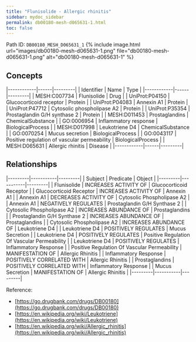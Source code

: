 ```yaml
---
title: "Flunisolide - Allergic rhinitis"
sidebar: mydoc_sidebar
permalink: db00180-mesh-d065631-1.html
toc: false 
---
```



Path ID: `DB00180_MESH_D065631_1`
{% include image.html url="images/db00180-mesh-d065631-1.png" file="db00180-mesh-d065631-1.png" alt="db00180-mesh-d065631-1" %}

## Concepts

|------------|------|---------|
| Identifier | Name | Type    |
|------------|------|---------|
| MESH:C007734 | Flunisolide | Drug |
| UniProt:P04150 | Glucocorticoid receptor | Protein |
| UniProt:P04083 | Annexin A1 | Protein |
| UniProt:P47712 | Cytosolic phospholipase A2 | Protein |
| UniProt:P35354 | Prostaglandin G/H synthase 2 | Protein |
| MESH:D011453 | Prostaglandins | ChemicalSubstance |
| GO:0006954 | Inflammatory response | BiologicalProcess |
| MESH:D017998 | Leukotriene D4 | ChemicalSubstance |
| GO:0070254 | Mucus secretion | BiologicalProcess |
| GO:0043117 | Positive regulation of vascular permeability | BiologicalProcess |
| MESH:D065631 | Allergic rhinitis | Disease |
|------------|------|---------|

## Relationships

|---------|-----------|---------|
| Subject | Predicate | Object  |
|---------|-----------|---------|
| Flunisolide | INCREASES ACTIVITY OF | Glucocorticoid Receptor |
| Glucocorticoid Receptor | INCREASES ACTIVITY OF | Annexin A1 |
| Annexin A1 | DECREASES ACTIVITY OF | Cytosolic Phospholipase A2 |
| Annexin A1 | NEGATIVELY REGULATES | Prostaglandin G/H Synthase 2 |
| Cytosolic Phospholipase A2 | INCREASES ABUNDANCE OF | Prostaglandins |
| Prostaglandin G/H Synthase 2 | INCREASES ABUNDANCE OF | Prostaglandins |
| Cytosolic Phospholipase A2 | INCREASES ABUNDANCE OF | Leukotriene D4 |
| Leukotriene D4 | POSITIVELY REGULATES | Mucus Secretion |
| Leukotriene D4 | POSITIVELY REGULATES | Positive Regulation Of Vascular Permeability |
| Leukotriene D4 | POSITIVELY REGULATES | Inflammatory Response |
| Positive Regulation Of Vascular Permeability | MANIFESTATION OF | Allergic Rhinitis |
| Inflammatory Response | POSITIVELY CORRELATED WITH | Allergic Rhinitis |
| Prostaglandins | POSITIVELY CORRELATED WITH | Inflammatory Response |
| Mucus Secretion | MANIFESTATION OF | Allergic Rhinitis |
|---------|-----------|---------|

Reference: 
  - [https://go.drugbank.com/drugs/DB00180](https://go.drugbank.com/drugs/DB00180)
  - [https://en.wikipedia.org/wiki/Leukotriene](https://en.wikipedia.org/wiki/Leukotriene)
  - [https://en.wikipedia.org/wiki/Allergic_rhinitis](https://en.wikipedia.org/wiki/Allergic_rhinitis)
